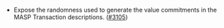 - Expose the randomness used to generate the value commitments in the MASP
  Transaction descriptions. ([\#3105](https://github.com/anoma/namada/pull/3105))